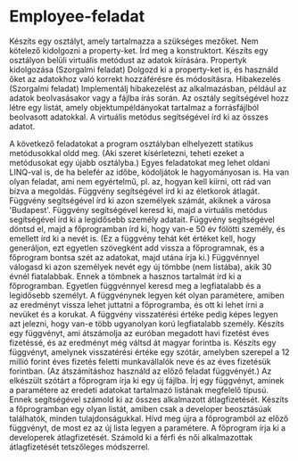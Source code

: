 # Employee-feladat

Készíts egy osztályt, amely tartalmazza a szükséges mezőket. Nem kötelező kidolgozni a property-ket.
Írd meg a konstruktort.
Készíts egy osztályon belüli virtuális metódust az adatok kiírására.
Propertyk kidolgozása (Szorgalmi feladat)
Dolgozd ki a property-ket is, és használd őket az adatokhoz való korrekt hozzáférésre és módosításra.
Hibakezelés (Szorgalmi feladat)
Implementálj hibakezelést az alkalmazásban, például az adatok beolvasásakor vagy a fájlba írás során.
Az osztály segítségével hozz létre egy listát, amely objektumpéldányokat tartalmaz a forrásfájlból beolvasott adatokkal.
A virtuális metódus segítségével írd ki az összes adatot.

A következő feladatokat a program osztályban elhelyezett statikus metódusokkal oldd meg. (Aki szeret kísérletezni, teheti ezeket a metódusokat egy újabb osztályba.) Egyes feladatokat meg lehet oldani LINQ-val is, de ha belefér az időbe, kódoljátok le hagyományosan is. Ha van olyan feladat, ami nem egyértelmű, pl. az, hogyan kell kiírni, ott rád van bízva a megoldás.
Függvény segítségével írd ki az életkorok átlagát.
Függvény segítségével írd ki azon személyek számát, akiknek a városa 'Budapest'.
Függvény segítségével keresd ki, majd a virtuális metódus segítségével írd ki a legidősebb személy adatait.
Függvény segítségével döntsd el, majd a főprogramban írd ki, hogy van-e 50 év fölötti személy, és emellett írd ki a nevét is. (Ez a függvény tehát két értéket kell, hogy generáljon, ezt egyetlen szövegként add vissza a főprogramnak, és a főprogram bontsa szét az adatokat, majd utána írja ki.)
Függvénnyel válogasd ki azon személyek nevét egy új tömbbe (nem listába), akik 30 évnél fiatalabbak. Ennek a tömbnek a hasznos tartalmát írd ki a főprogramban.
Egyetlen függvénnyel keresd meg a legfiatalabb és a legidősebb személyt. A függvénynek legyen két olyan paramétere, amiben az eredményt vissza lehet juttatni a főprogramba, és ott ki lehet írni a nevüket és a korukat. A függvény visszatérési értéke pedig képes legyen azt jelezni, hogy van-e több ugyanolyan korú legfiatalabb személy.
Készíts egy függvényt, ami átszámolja az euróban megadott havi fizetést éves fizetéssé, és az eredményt még váltsd át magyar forintba is.
Készíts egy függvényt, amelynek visszatérési értéke egy szótár, amelyben szerepel a 12 millió forint éves fizetés feletti munkavállalók neve és az éves fizetésük forintban. (Az átszámításhoz használd az előző feladat függvényét.)  Az elkészült szótárt a főprogram írja ki egy új fájlba.
Írj egy függvényt, aminek a paramétere az eredeti adatokat tartalmazó listának megfelelő típusú. Ennek segítségével számold ki az összes alkalmazott átlagfizetését.
Készíts a főprogramban egy olyan listát, amiben csak a developer beosztásúak találhatók, minden tulajdonságukkal. Hívd meg újra a főprogramból az előző függvényt, de most ez az új lista legyen a paramétere. A főprogram írja ki a developerek átlagfizetését.
Számold ki a férfi és női alkalmazottak átlagfizetését tetszőleges módszerrel.
